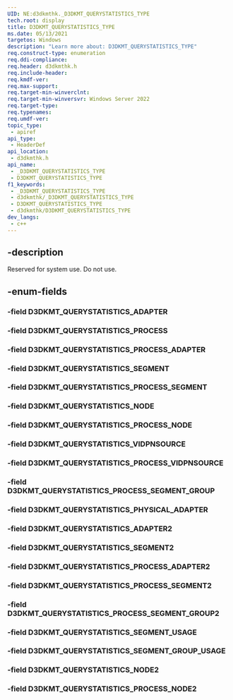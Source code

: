 ```yaml
---
UID: NE:d3dkmthk._D3DKMT_QUERYSTATISTICS_TYPE
tech.root: display
title: D3DKMT_QUERYSTATISTICS_TYPE
ms.date: 05/13/2021
targetos: Windows
description: "Learn more about: D3DKMT_QUERYSTATISTICS_TYPE"
req.construct-type: enumeration
req.ddi-compliance: 
req.header: d3dkmthk.h
req.include-header: 
req.kmdf-ver: 
req.max-support: 
req.target-min-winverclnt: 
req.target-min-winversvr: Windows Server 2022
req.target-type: 
req.typenames: 
req.umdf-ver: 
topic_type:
 - apiref
api_type:
 - HeaderDef
api_location:
 - d3dkmthk.h
api_name:
 - _D3DKMT_QUERYSTATISTICS_TYPE
 - D3DKMT_QUERYSTATISTICS_TYPE
f1_keywords:
 - _D3DKMT_QUERYSTATISTICS_TYPE
 - d3dkmthk/_D3DKMT_QUERYSTATISTICS_TYPE
 - D3DKMT_QUERYSTATISTICS_TYPE
 - d3dkmthk/D3DKMT_QUERYSTATISTICS_TYPE
dev_langs:
 - c++
---
```


## -description

Reserved for system use. Do not use.

## -enum-fields

### -field D3DKMT_QUERYSTATISTICS_ADAPTER

### -field D3DKMT_QUERYSTATISTICS_PROCESS

### -field D3DKMT_QUERYSTATISTICS_PROCESS_ADAPTER

### -field D3DKMT_QUERYSTATISTICS_SEGMENT

### -field D3DKMT_QUERYSTATISTICS_PROCESS_SEGMENT

### -field D3DKMT_QUERYSTATISTICS_NODE

### -field D3DKMT_QUERYSTATISTICS_PROCESS_NODE

### -field D3DKMT_QUERYSTATISTICS_VIDPNSOURCE

### -field D3DKMT_QUERYSTATISTICS_PROCESS_VIDPNSOURCE

### -field D3DKMT_QUERYSTATISTICS_PROCESS_SEGMENT_GROUP

### -field D3DKMT_QUERYSTATISTICS_PHYSICAL_ADAPTER

### -field D3DKMT_QUERYSTATISTICS_ADAPTER2

### -field D3DKMT_QUERYSTATISTICS_SEGMENT2

### -field D3DKMT_QUERYSTATISTICS_PROCESS_ADAPTER2

### -field D3DKMT_QUERYSTATISTICS_PROCESS_SEGMENT2

### -field D3DKMT_QUERYSTATISTICS_PROCESS_SEGMENT_GROUP2

### -field D3DKMT_QUERYSTATISTICS_SEGMENT_USAGE

### -field D3DKMT_QUERYSTATISTICS_SEGMENT_GROUP_USAGE

### -field D3DKMT_QUERYSTATISTICS_NODE2

### -field D3DKMT_QUERYSTATISTICS_PROCESS_NODE2
